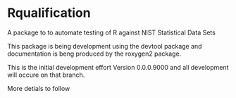 # Rqualification
A package to to automate testing of R against NIST Statistical Data Sets

This package is being development using the devtool package and documentation
is beng produced by the roxygen2 package.

This is the initial development effort
Version 0.0.0.9000 and all development will occure on that branch.


More detials to follow
